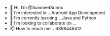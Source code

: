 - 👋 Hi, I’m @SunmeetSunns
- 👀 I’m interested in ...Android App Development
- 🌱 I’m currently learning ...Java and Python
- 💞️ I’m looking to collaborate on ...
- 📫 How to reach me ...6398446412

<!---
SunmeetSunns/SunmeetSunns is a ✨ special ✨ repository because its `README.md` (this file) appears on your GitHub profile.
You can click the Preview link to take a look at your changes.
--->
